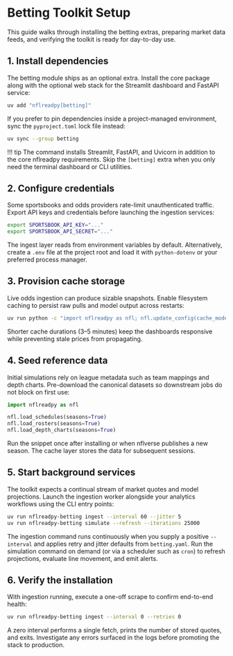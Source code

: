 # Betting Toolkit Setup

This guide walks through installing the betting extras, preparing market data
feeds, and verifying the toolkit is ready for day-to-day use.

## 1. Install dependencies

The betting module ships as an optional extra. Install the core package along
with the optional web stack for the Streamlit dashboard and FastAPI service:

```bash
uv add "nflreadpy[betting]"
```

If you prefer to pin dependencies inside a project-managed environment, sync
the `pyproject.toml` lock file instead:

```bash
uv sync --group betting
```

!!! tip
    The command installs Streamlit, FastAPI, and Uvicorn in addition to the core
    nflreadpy requirements. Skip the `[betting]` extra when you only need the
    terminal dashboard or CLI utilities.

## 2. Configure credentials

Some sportsbooks and odds providers rate-limit unauthenticated traffic. Export
API keys and credentials before launching the ingestion services:

```bash
export SPORTSBOOK_API_KEY="..."
export SPORTSBOOK_API_SECRET="..."
```

The ingest layer reads from environment variables by default. Alternatively,
create a `.env` file at the project root and load it with `python-dotenv` or
your preferred process manager.

## 3. Provision cache storage

Live odds ingestion can produce sizable snapshots. Enable filesystem caching to
persist raw pulls and model output across restarts:

```bash
uv run python -c "import nflreadpy as nfl; nfl.update_config(cache_mode='filesystem', cache_path='.cache/nflreadpy', cache_duration=300)"
```

Shorter cache durations (3–5 minutes) keep the dashboards responsive while
preventing stale prices from propagating.

## 4. Seed reference data

Initial simulations rely on league metadata such as team mappings and depth
charts. Pre-download the canonical datasets so downstream jobs do not block on
first use:

```python
import nflreadpy as nfl

nfl.load_schedules(seasons=True)
nfl.load_rosters(seasons=True)
nfl.load_depth_charts(seasons=True)
```

Run the snippet once after installing or when nflverse publishes a new season.
The cache layer stores the data for subsequent sessions.

## 5. Start background services

The toolkit expects a continual stream of market quotes and model projections.
Launch the ingestion worker alongside your analytics workflows using the CLI
entry points:

```bash
uv run nflreadpy-betting ingest --interval 60 --jitter 5
uv run nflreadpy-betting simulate --refresh --iterations 25000
```

The ingestion command runs continuously when you supply a positive `--interval`
and applies retry and jitter defaults from `betting.yaml`. Run the simulation
command on demand (or via a scheduler such as `cron`) to refresh projections,
evaluate line movement, and emit alerts.

## 6. Verify the installation

With ingestion running, execute a one-off scrape to confirm end-to-end health:

```bash
uv run nflreadpy-betting ingest --interval 0 --retries 0
```

A zero interval performs a single fetch, prints the number of stored quotes,
and exits. Investigate any errors surfaced in the logs before promoting the
stack to production.
